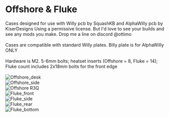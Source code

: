 # Offshore & Fluke
Cases designed for use with Willy pcb by SquashKB and AlphaWilly pcb by KiserDesigns
Using a permissive license. But I'd love to see your builds and see any mods you make. Drop me a line on discord @ottimo
<br/>
<br/>
Cases are compatible with standard Willy plates. Billy plate is for AlphaWilly ONLY
<br/>
<br/>
Hardware is M2. 5-6mm bolts; heatset inserts (Offshore = 8, Fluke = 14); Fluke count includes 2x18mm bolts for the front edge
<br/>
<br/>
![Offshore_desk](https://github.com/subottimale/Willy/assets/69826495/eaecab02-2596-4980-b7a0-eebc65fe9264)
<br/>
![Offshore_side](https://github.com/subottimale/Willy/assets/69826495/006ef617-651f-4121-8c31-f97d7a7985ba)
<br/>
![Offshore R3Q](https://github.com/subottimale/Willy/assets/69826495/de98ce27-ce66-488b-b016-dd3dfbef591c)
<br/>
![Fluke_front](https://github.com/subottimale/Willy/assets/69826495/b95a7c55-240c-4bed-b0bc-c84fccb950ab)
<br/>
![Fluke_side](https://github.com/subottimale/Willy/assets/69826495/0e9ac8df-55d8-4152-a104-dc168e847bf8)
<br/>
![Fluke_rear](https://github.com/subottimale/Willy/assets/69826495/4068e321-5dc6-4917-b489-137bd9bc1f7d)
<br/>
![Fluke_bottom](https://github.com/subottimale/Willy/assets/69826495/4d618b54-ea54-4da3-8a74-7cf42246652d)
